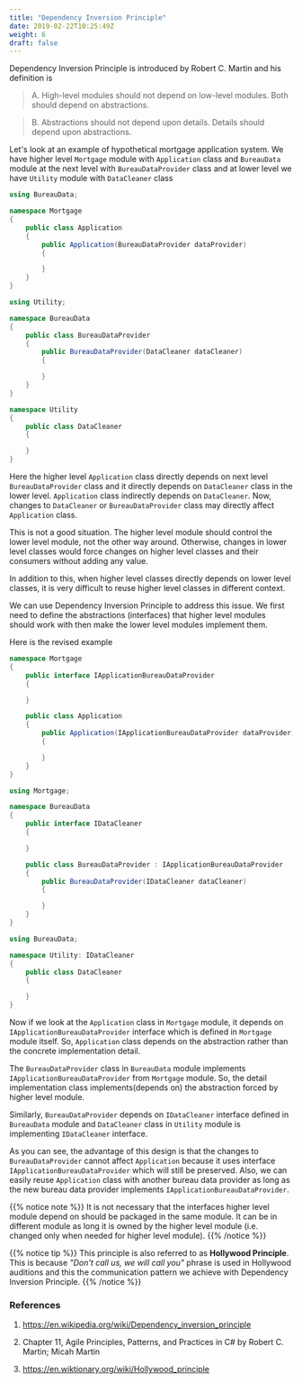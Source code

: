 ```yaml
---
title: "Dependency Inversion Principle"
date: 2019-02-22T10:25:49Z
weight: 6
draft: false
---
```


Dependency Inversion Principle is introduced by Robert C. Martin and his definition is

> A. High-level modules should not depend on low-level modules. Both should depend on abstractions.

> B. Abstractions should not depend upon details. Details should depend upon abstractions.

Let's look at an example of hypothetical mortgage application system. We have higher level `Mortgage` module with `Application` class and `BureauData` module at the next level with `BureauDataProvider` class and at lower level we have `Utility` module with `DataCleaner` class

``` csharp
using BureauData;

namespace Mortgage
{
    public class Application
    {
        public Application(BureauDataProvider dataProvider)
        {

        }
    }
}
```

``` csharp
using Utility;

namespace BureauData
{
    public class BureauDataProvider
    {
        public BureauDataProvider(DataCleaner dataCleaner)
        {

        }
    }
}
```

``` csharp
namespace Utility
{
    public class DataCleaner
    {

    }
}
```

Here the higher level `Application` class directly depends on next level `BureauDataProvider` class and it directly depends on `DataCleaner` class in the lower level. `Application` class indirectly depends on `DataCleaner`. Now, changes to `DataCleaner` or `BureauDataProvider` class may directly affect `Application` class.

This is not a good situation. The higher level module should control the lower level module, not the other way around. Otherwise, changes in lower level classes would force changes on higher level classes and their consumers without adding any value.

In addition to this, when higher level classes directly depends on lower level classes, it is very difficult to reuse higher level classes in different context.

We can use Dependency Inversion Principle to address this issue. We first need to define the abstractions (interfaces) that higher level modules should work with then make the lower level modules implement them.

Here is the revised example

``` csharp
namespace Mortgage
{
    public interface IApplicationBureauDataProvider
    {

    }

    public class Application
    {
        public Application(IApplicationBureauDataProvider dataProvider)
        {

        }
    }
}
```

``` csharp
using Mortgage;

namespace BureauData
{
    public interface IDataCleaner
    {

    }

    public class BureauDataProvider : IApplicationBureauDataProvider
    {
        public BureauDataProvider(IDataCleaner dataCleaner)
        {

        }
    }
}
```

``` csharp
using BureauData;

namespace Utility: IDataCleaner
{
    public class DataCleaner
    {

    }
}
```

Now if we look at the `Application` class in `Mortgage` module, it depends on `IApplicationBureauDataProvider` interface which is defined in `Mortgage` module itself. So, `Application` class depends on the abstraction rather than the concrete implementation detail.

The `BureauDataProvider` class in `BureauData` module implements `IApplicationBureauDataProvider` from `Mortgage` module. So, the detail implementation class implements(depends on) the abstraction forced by higher level module.

Similarly, `BureauDataProvider` depends on `IDataCleaner` interface defined in `BureauData` module and `DataCleaner` class in `Utility` module is implementing `IDataCleaner` interface.


As you can see, the advantage of this design is that the changes to `BureauDataProvider` cannot affect `Application` because it uses interface `IApplicationBureauDataProvider` which will still be preserved. Also, we can easily reuse `Application` class with another bureau data provider as long as the new bureau data provider implements `IApplicationBureauDataProvider`.


{{% notice note %}}
It is not necessary that the interfaces higher level module depend on should be packaged in the same module. It can be in different module as long it is owned by the higher level module (i.e. changed only when needed for higher level module).
{{% /notice %}}

{{% notice tip %}}
This principle is also referred to as **Hollywood Principle**. This is because _"Don't call us, we will call you"_ phrase is used in Hollywood auditions and this the communication pattern we achieve with Dependency Inversion Principle.
{{% /notice %}}


### References
1. https://en.wikipedia.org/wiki/Dependency_inversion_principle

2. Chapter 11, Agile Principles, Patterns, and Practices in C# by Robert C. Martin; Micah Martin

3. https://en.wiktionary.org/wiki/Hollywood_principle